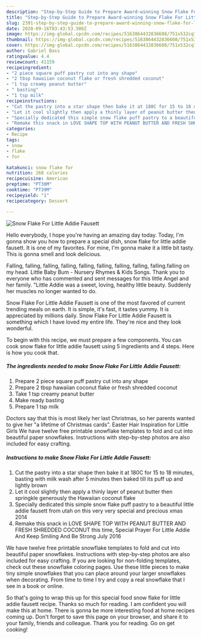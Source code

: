 ```yaml
---
description: "Step-by-Step Guide to Prepare Award-winning Snow Flake For Little Addie Fausett"
title: "Step-by-Step Guide to Prepare Award-winning Snow Flake For Little Addie Fausett"
slug: 2391-step-by-step-guide-to-prepare-award-winning-snow-flake-for-little-addie-fausett
date: 2020-09-16T03:43:53.506Z
image: https://img-global.cpcdn.com/recipes/5163864432836608/751x532cq70/snow-flake-for-little-addie-fausett-recipe-main-photo.jpg
thumbnail: https://img-global.cpcdn.com/recipes/5163864432836608/751x532cq70/snow-flake-for-little-addie-fausett-recipe-main-photo.jpg
cover: https://img-global.cpcdn.com/recipes/5163864432836608/751x532cq70/snow-flake-for-little-addie-fausett-recipe-main-photo.jpg
author: Gabriel Bass
ratingvalue: 4.4
reviewcount: 41159
recipeingredient:
- "2 piece square puff pastry cut into any shape"
- "2 tbsp hawaiian coconut flake or fresh shredded coconut"
- "1 tsp creamy peanut butter"
- " basting"
- "1 tsp milk"
recipeinstructions:
- "Cut the pastry into a star shape then bake it at 180C for 15 to 18 minutes, basting with milk wash after 5 minutes then baked till its puff up and lightly brown"
- "Let it cool slightly then apply a thinly layer of peanut butter then springkle generously the Hawaiian coconut flake"
- "Specially dedicated this simple snow flake puff pastry to a beautiful little addie fausett from utah on this very very special and precious xmas 2014"
- "Remake this snack in LOVE SHAPE TOP WITH PEANUT BUTTER AND FRESH SHREDDED COCONUT this time, Special Prayer For Little Addie And Keep Smiling And Be Strong July 2016"
categories:
- Recipe
tags:
- snow
- flake
- for

katakunci: snow flake for 
nutrition: 268 calories
recipecuisine: American
preptime: "PT30M"
cooktime: "PT39M"
recipeyield: "1"
recipecategory: Dessert

---
```



![Snow Flake For Little Addie Fausett](https://img-global.cpcdn.com/recipes/5163864432836608/751x532cq70/snow-flake-for-little-addie-fausett-recipe-main-photo.jpg)

Hello everybody, I hope you're having an amazing day today. Today, I'm gonna show you how to prepare a special dish, snow flake for little addie fausett. It is one of my favorites. For mine, I'm gonna make it a little bit tasty. This is gonna smell and look delicious.

Falling, falling, falling, falling, falling, falling, falling, falling, falling.falling on my head. Little Baby Bum - Nursery Rhymes &amp; Kids Songs. Thank you to everyone who has commented and sent messages for this little Angel and her family. &#34;Little Addie was a sweet, loving, healthy little beauty. Suddenly her muscles no longer wanted to do.

Snow Flake For Little Addie Fausett is one of the most favored of current trending meals on earth. It is simple, it's fast, it tastes yummy. It is appreciated by millions daily. Snow Flake For Little Addie Fausett is something which I have loved my entire life. They're nice and they look wonderful.


To begin with this recipe, we must prepare a few components. You can cook snow flake for little addie fausett using 5 ingredients and 4 steps. Here is how you cook that.

<!--inarticleads1-->

##### The ingredients needed to make Snow Flake For Little Addie Fausett:

1. Prepare 2 piece square puff pastry cut into any shape
1. Prepare 2 tbsp hawaiian coconut flake or fresh shredded coconut
1. Take 1 tsp creamy peanut butter
1. Make ready  basting
1. Prepare 1 tsp milk


Doctors say that this is most likely her last Christmas, so her parents wanted to give her &#34;a lifetime of Christmas cards&#34;. Easter Hair Inspiration for Little Girls We have twelve free printable snowflake templates to fold and cut into beautiful paper snowflakes. Instructions with step-by-step photos are also included for easy crafting. 

<!--inarticleads2-->

##### Instructions to make Snow Flake For Little Addie Fausett:

1. Cut the pastry into a star shape then bake it at 180C for 15 to 18 minutes, basting with milk wash after 5 minutes then baked till its puff up and lightly brown
1. Let it cool slightly then apply a thinly layer of peanut butter then springkle generously the Hawaiian coconut flake
1. Specially dedicated this simple snow flake puff pastry to a beautiful little addie fausett from utah on this very very special and precious xmas 2014
1. Remake this snack in LOVE SHAPE TOP WITH PEANUT BUTTER AND FRESH SHREDDED COCONUT this time, Special Prayer For Little Addie And Keep Smiling And Be Strong July 2016


We have twelve free printable snowflake templates to fold and cut into beautiful paper snowflakes. Instructions with step-by-step photos are also included for easy crafting. If you are looking for non-folding templates, check out these snowflake coloring pages. Use these little pieces to make tiny simple snowflakes that you can place around your larger snowflakes when decorating. From time to time I try and copy a real snowflake that I see in a book or online. 

So that's going to wrap this up for this special food snow flake for little addie fausett recipe. Thanks so much for reading. I am confident you will make this at home. There is gonna be more interesting food at home recipes coming up. Don't forget to save this page on your browser, and share it to your family, friends and colleague. Thank you for reading. Go on get cooking!
